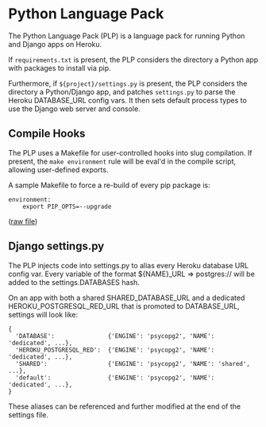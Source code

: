 Python Language Pack
====================
The Python Language Pack (PLP) is a language pack for running Python and Django
apps on Heroku.

If `requirements.txt` is present, the PLP considers the directory a Python app
with packages to install via pip.

Furthermore, if `${project}/settings.py` is present, the PLP considers the
directory a Python/Django app, and patches `settings.py` to parse the Heroku
DATABASE_URL config vars. It then sets default process types to use the Django
web server and console.

Compile Hooks
-------------
The PLP uses a Makefile for user-controlled hooks into slug compilation. If
present, the `make environment` rule will be eval'd in the compile script, allowing
user-defined exports.

A sample Makefile to force a re-build of every pip package is:

    environment:
    	export PIP_OPTS=--upgrade

(<a href="https://github.com/heroku/language-pack-python/raw/master/test/canary_django/Makefile">raw file</a>)

Django settings.py
------------------
The PLP injects code into settings.py to alias every Heroku database URL
config var. Every variable of the format ${NAME}_URL => postgres:// will be
added to the settings.DATABASES hash.

On an app with both a shared SHARED_DATABASE_URL and a dedicated
HEROKU_POSTGRESQL_RED_URL that is promoted to DATABASE_URL, settings will look
like:

    {
      'DATABASE':               {'ENGINE': 'psycopg2', 'NAME': 'dedicated', ...},
      'HEROKU_POSTGRESQL_RED':  {'ENGINE': 'psycopg2', 'NAME': 'dedicated', ...},
      'SHARED':                 {'ENGINE': 'psycopg2', 'NAME': 'shared', ...},
      'default':                {'ENGINE': 'psycopg2', 'NAME': 'dedicated', ...},
    }

These aliases can be referenced and further modified at the end of the settings file.
